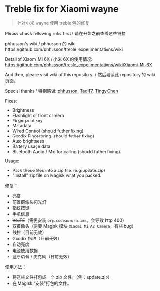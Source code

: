 ﻿# Treble fix for Xiaomi wayne
> 针对小米 wayne 使用 treble 包的修复

Please check following links first / 请在开始之前查看这些链接

phhusson's wiki / phhusson 的 wiki: https://github.com/phhusson/treble_experimentations/wiki

Detail of Xiaomi Mi 6X / 小米 6X 的使用情况: https://github.com/phhusson/treble_experimentations/wiki/Xiaomi-Mi-6X

And then, please visit wiki of this repository. / 然后阅读此 repository 的 wiki 页面。

Special thanks / 特别感谢: [phhusson](https://github.com/phhusson), [TadiT7](https://github.com/tadit7), [TingyiChen](https://github.com/tingyichen)

Fixes:
* Brightness
* Flashlight of front camera
* Fingerprint key
* Metadata
* Wired Control (should futher fixing)
* Goodix Fingerpring (should futher fixing)
* Auto brightness
* Battery usage data
* Bluetooth Audio / Mic for calling (should futher fixing)

Usage:
* Pack these files into a zip file. (e.g:update.zip)
* "Install" zip file on Magisk what you packed.

修复：
* 亮度
* 前置摄像头闪光灯
* 指纹按键
* 手机信息
* ~~VoLTE~~（需要安装 `org.codeaurora.ims`，会导致 http 400）
* 双摄像头（需要 Magisk 模块 `Xiaomi Mi A2 Camera`，有些 bug）
* 线控（目前无效）
* Goodix 指纹（目前无效）
* 自动亮度
* 电池使用数据
* 蓝牙语音 / 麦克风（目前无效）

使用方法：
* 将这些文件打包成一个 zip 文件。（例：update.zip）
* 在 Magisk “安装”打包的文件。
